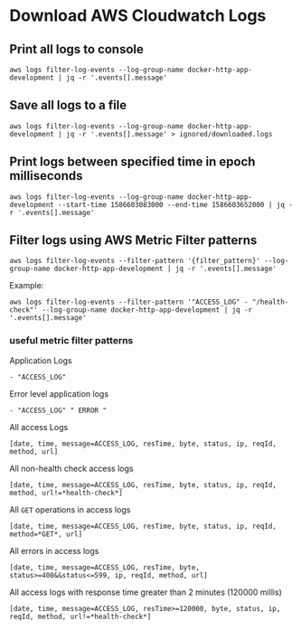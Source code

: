 # Download AWS Cloudwatch Logs

## Print all logs to console

    aws logs filter-log-events --log-group-name docker-http-app-development | jq -r '.events[].message'

## Save all logs to a file

    aws logs filter-log-events --log-group-name docker-http-app-development | jq -r '.events[].message' > ignored/downloaded.logs

## Print logs between specified time in epoch milliseconds

    aws logs filter-log-events --log-group-name docker-http-app-development --start-time 1586603083000 --end-time 1586603652000 | jq -r '.events[].message'

## Filter logs using AWS Metric Filter patterns

    aws logs filter-log-events --filter-pattern '{filter_pattern}' --log-group-name docker-http-app-development | jq -r '.events[].message'

Example:

    aws logs filter-log-events --filter-pattern '"ACCESS_LOG" - "/health-check"' --log-group-name docker-http-app-development | jq -r '.events[].message'

### useful metric filter patterns

Application Logs

    - "ACCESS_LOG"    

Error level application logs

    - "ACCESS_LOG" " ERROR "

All access Logs

    [date, time, message=ACCESS_LOG, resTime, byte, status, ip, reqId, method, url]

All non-health check access logs

    [date, time, message=ACCESS_LOG, resTime, byte, status, ip, reqId, method, url!=*health-check*]

All `GET` operations in access logs

    [date, time, message=ACCESS_LOG, resTime, byte, status, ip, reqId, method=*GET*, url]

All errors in access logs

    [date, time, message=ACCESS_LOG, resTime, byte, status>=400&&status<=599, ip, reqId, method, url]

All access logs with response time greater than 2 minutes (120000 millis)

    [date, time, message=ACCESS_LOG, resTime>=120000, byte, status, ip, reqId, method, url!=*health-check*]
